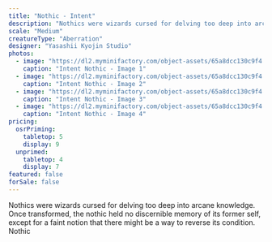 ```yaml
---
title: "Nothic - Intent"
description: "Nothics were wizards cursed for delving too deep into arcane knowledge. Once transformed, the nothic held no discernible memory of its former self, except for a faint notion that there might be a way to reverse its condition. Nothic "
scale: "Medium"
creatureType: "Aberration"
designer: "Yasashii Kyojin Studio"
photos:
  - image: "https://dl2.myminifactory.com/object-assets/65a8dcc130c9f4.71059871/images/720X720-nothic-02-ps.jpg"
    caption: "Intent Nothic - Image 1"
  - image: "https://dl2.myminifactory.com/object-assets/65a8dcc130c9f4.71059871/images/720X720-nothic-02-c.jpg"
    caption: "Intent Nothic - Image 2"
  - image: "https://dl2.myminifactory.com/object-assets/65a8dcc130c9f4.71059871/images/720X720-nothic-02-b.jpg"
    caption: "Intent Nothic - Image 3"
  - image: "https://dl2.myminifactory.com/object-assets/65a8dcc130c9f4.71059871/images/720X720-nothic-02-scale.jpg"
    caption: "Intent Nothic - Image 4"
pricing:
  osrPriming:
    tabletop: 5
    display: 9
  unprimed:
    tabletop: 4
    display: 7
featured: false
forSale: false
---
```


Nothics were wizards cursed for delving too deep into arcane knowledge. Once transformed, the nothic held no discernible memory of its former self, except for a faint notion that there might be a way to reverse its condition. Nothic 